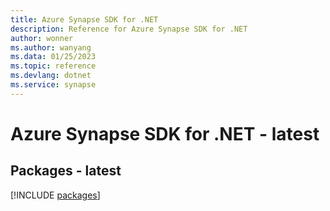 ```yaml
---
title: Azure Synapse SDK for .NET
description: Reference for Azure Synapse SDK for .NET
author: wonner
ms.author: wanyang
ms.data: 01/25/2023
ms.topic: reference
ms.devlang: dotnet
ms.service: synapse
---
```

# Azure Synapse SDK for .NET - latest
## Packages - latest
[!INCLUDE [packages](synapse-index.md)]